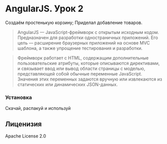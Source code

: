 # AngularJS. Урок 2

Создаём простенькую корзину;
Приделал добавление товаров.

> AngularJS — JavaScript-фреймворк с открытым исходным кодом. Предназначен для разработки одностраничных приложений. Его цель — расширение браузерных приложений на основе MVC шаблона, а также упрощение тестирования и разработки.

> Фреймворк работает с HTML, содержащим дополнительные пользовательские атрибуты, которые описываются директивами, и связывает ввод или вывод области страницы с моделью, представляющей собой обычные переменные JavaScript. Значения этих переменных задаются вручную или извлекаются из статических или динамических JSON-данных.

### Установка
Скачай, распакуй и используй

Лиценизия
----
Apache License 2.0